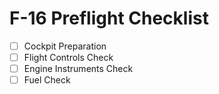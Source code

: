 # F-16 Preflight Checklist

- [ ] Cockpit Preparation
- [ ] Flight Controls Check
- [ ] Engine Instruments Check
- [ ] Fuel Check
